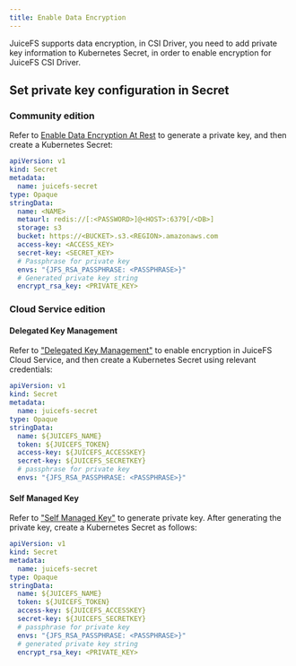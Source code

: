```yaml
---
title: Enable Data Encryption
---
```


JuiceFS supports data encryption, in CSI Driver, you need to add private key information to Kubernetes Secret, in order to enable encryption for JuiceFS CSI Driver.

## Set private key configuration in Secret

### Community edition

Refer to [Enable Data Encryption At Rest](https://juicefs.com/docs/community/security/encrypt/#enable-data-encryption-at-rest) to generate a private key, and then create a Kubernetes Secret:

```yaml {13-16}
apiVersion: v1
kind: Secret
metadata:
  name: juicefs-secret
type: Opaque
stringData:
  name: <NAME>
  metaurl: redis://[:<PASSWORD>]@<HOST>:6379[/<DB>]
  storage: s3
  bucket: https://<BUCKET>.s3.<REGION>.amazonaws.com
  access-key: <ACCESS_KEY>
  secret-key: <SECRET_KEY>
  # Passphrase for private key
  envs: "{JFS_RSA_PASSPHRASE: <PASSPHRASE>}"
  # Generated private key string
  encrypt_rsa_key: <PRIVATE_KEY>
```

### Cloud Service edition

#### Delegated Key Management

Refer to ["Delegated Key Management"](https://juicefs.com/docs/cloud/encryption#delegated-key-management) to enable encryption in JuiceFS Cloud Service, and then create a Kubernetes Secret using relevant credentials:

```yaml {11-12}
apiVersion: v1
kind: Secret
metadata:
  name: juicefs-secret
type: Opaque
stringData:
  name: ${JUICEFS_NAME}
  token: ${JUICEFS_TOKEN}
  access-key: ${JUICEFS_ACCESSKEY}
  secret-key: ${JUICEFS_SECRETKEY}
  # passphrase for private key
  envs: "{JFS_RSA_PASSPHRASE: <PASSPHRASE>}"
```

#### Self Managed Key

Refer to ["Self Managed Key"](https://juicefs.com/docs/cloud/encryption#self-managed-key) to generate private key. After generating the private key, create a Kubernetes Secret as follows:

```yaml {11-14}
apiVersion: v1
kind: Secret
metadata:
  name: juicefs-secret
type: Opaque
stringData:
  name: ${JUICEFS_NAME}
  token: ${JUICEFS_TOKEN}
  access-key: ${JUICEFS_ACCESSKEY}
  secret-key: ${JUICEFS_SECRETKEY}
  # passphrase for private key
  envs: "{JFS_RSA_PASSPHRASE: <PASSPHRASE>}"
  # generated private key string
  encrypt_rsa_key: <PRIVATE_KEY>
```
